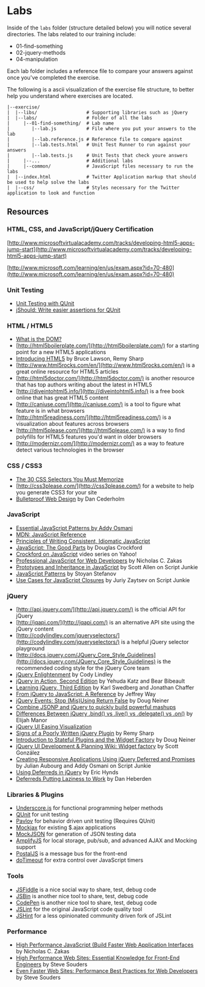 # Labs

Inside of the `labs` folder (structure detailed below) you will notice several directories. The labs related to our training include:

- 01-find-something
- 02-jquery-methods
- 04-manipulation

Each lab folder includes a reference file to compare your answers against once you've completed the exercise.

The following is a ascii visualization of the exercise file structure, to better help you understand where exercises are located.

```text
|--exercise/
|  |--libs/                  # Supporting libraries such as jQuery
|  |--labs/                  # Folder of all the labs
|     |--01-find-something/  # Lab name
|        |--lab.js           # File where you put your answers to the lab
|        |--lab.reference.js # Reference file to compare against
|        |--lab.tests.html   # Unit Test Runner to run against your answers
|        |--lab.tests.js     # Unit Tests that check youre answers
|     |--...                 # Additional labs
|     |--common/             # JavaScript files necessary to run the labs
|  |--index.html             # Twitter Application markup that should be used to help solve the labs
|  |--css/                   # Styles necessary for the Twitter application to look and function
```

## Resources

### HTML, CSS, and JavaScript/jQuery Certification

[http://www.microsoftvirtualacademy.com/tracks/developing-html5-apps-jump-start](http://www.microsoftvirtualacademy.com/tracks/developing-html5-apps-jump-start)

[http://www.microsoft.com/learning/en/us/exam.aspx?id=70-480](http://www.microsoft.com/learning/en/us/exam.aspx?id=70-480)

### Unit Testing

* [Unit Testing with QUnit](http://qunitjs.com)
* [jShould: Write easier assertions for QUnit](http://eliperelman.com/jShould/)

### HTML / HTML5

* [What is the DOM?](https://developer.mozilla.org/en/Gecko_DOM_Reference/Introduction)
* [http://html5boilerplate.com/](http://html5boilerplate.com/) for a starting point for a new HTML5 applications
* [Introducing HTML5](http://www.amazon.com/gp/product/0321687299?ie=UTF8&tag=rebasbl-20&linkCode=as2&camp=1789&creative=390957&creativeASIN=0321687299) by Bruce Lawson, Remy Sharp
* [http://www.html5rocks.com/en/](http://www.html5rocks.com/en/) is a great online resource for HTML5 articles
* [http://html5doctor.com/](http://html5doctor.com/) is another resource that has top authors writing about the latest in HTML5
* [http://diveintohtml5.info/](http://diveintohtml5.info/) is a free book online that has great HTML5 content
* [http://caniuse.com/](http://caniuse.com/) is a tool to figure what feature is in what browsers
* [http://html5readiness.com/](http://html5readiness.com/) is a visualization about features across browsers
* [http://html5please.com/](http://html5please.com/) is a way to find polyfills for HTML5 features you'd want in older browsers 
* [http://modernizr.com/](http://modernizr.com/) as a way to feature detect various technologies in the browser

### CSS / CSS3

* [The 30 CSS Selectors You Must Memorize](http://net.tutsplus.com/tutorials/html-css-techniques/the-30-css-selectors-you-must-memorize/)
* [http://css3please.com/](http://css3please.com/) for a website to help you generate CSS3 for your site
* [Bulletproof Web Design](http://www.amazon.com/gp/product/0321509021?ie=UTF8&tag=rebasbl-20&linkCode=as2&camp=1789&creative=390957&creativeASIN=0321509021) by Dan Cederholm

### JavaScript

* [Essential JavaScript Patterns by Addy Osmani](http://addyosmani.com/resources/essentialjsdesignpatterns/book/)
* [MDN: JavaScript Reference](https://developer.mozilla.org/en/JavaScript/Reference)
* [Principles of Writing Consistent, Idiomatic JavaScript](https://github.com/rwldrn/idiomatic.js/)
* [JavaScript: The Good Parts]() by Douglas Crockford
* [Crockford on JavaScript](http://yuiblog.com/crockford/) video series on Yahoo!
* [Professional JavaScript for Web Developers](http://www.amazon.com/gp/product/0596529309?ie=UTF8&tag=rebasbl-20&linkCode=as2&camp=1789&creative=390957&creativeASIN=0596529309) by Nicholas C. Zakas
* [Prototypes and Inheritance in JavaScript](http://msdn.microsoft.com/en-us/scriptjunkie/ff852808.aspx) by Scott Allen on Script Junkie
* [JavaScript Patterns]() by Stoyan Stefanov
* [Use Cases for JavaScript Closures](http://msdn.microsoft.com/en-us/scriptjunkie/ff696765.aspx) by Juriy Zaytsev on Script Junkie

### jQuery

* [http://api.jquery.com/](http://api.jquery.com/) is the official API for jQuery
* [http://jqapi.com/](http://jqapi.com/) is an alternative API site using the jQuery content
* [http://codylindley.com/jqueryselectors/](http://codylindley.com/jqueryselectors/) is a helpful jQuery selector playground
* [http://docs.jquery.com/JQuery_Core_Style_Guidelines](http://docs.jquery.com/JQuery_Core_Style_Guidelines) is the recommended coding style for the jQuery Core team
* [jQuery Enlightenment](http://jqueryenlightenment.com/) by Cody Lindley
* [jQuery in Action, Second Edition](http://www.amazon.com/jQuery-Action-Second-Edition-Bibeault/dp/1935182323) by Yehuda Katz and Bear Bibeault
* [Learning jQuery, Third Edition](http://www.amazon.com/Learning-jQuery-Edition-Jonathan-Chaffer/dp/1849516545) by Karl Swedberg and Jonathan Chaffer
* [From jQuery to JavaScript: A Reference](http://net.tutsplus.com/tutorials/javascript-ajax/from-jquery-to-javascript-a-reference/) by Jeffrey Way
* [jQuery Events: Stop (Mis)Using Return False](http://fuelyourcoding.com/jquery-events-stop-misusing-return-false/) by Doug Neiner
* [Combine JSONP and jQuery to quickly build powerful mashups](http://www.ibm.com/developerworks/library/wa-aj-jsonp1/)
* [Differences Between jQuery .bind() vs .live() vs .delegate() vs .on()](http://www.elijahmanor.com/2012/02/differences-between-jquery-bind-vs-live.html) by Elijah Manor
* [jQuery UI Easing Visualization](http://jqueryui.com/demos/effect/easing.html)
* [Signs of a Poorly Written jQuery Plugin](http://remysharp.com/2010/06/03/signs-of-a-poorly-written-jquery-plugin/) by Remy Sharp
* [Introduction to Stateful Plugins and the Widget Factory](http://msdn.microsoft.com/en-us/magazine//ff706600.aspx) by Doug Neiner
* [jQuery UI Development & Planning Wiki: Widget factory](http://wiki.jqueryui.com/w/page/12138135/Widget%20factory) by Scott González
* [Creating Responsive Applications Using jQuery Deferred and Promises](http://msdn.microsoft.com/en-us/scriptjunkie/gg723713) by Julian Aubourg and Addy Osmani on Script Junkie
* [Using Deferreds in jQuery](http://www.erichynds.com/jquery/using-deferreds-in-jquery/) by Eric Hynds
* [Deferreds Putting Laziness to Work](http://danheberden.com/presentations/deferreds-putting-laziness-to-work/#1) by Dan Heberden

### Libraries & Plugins

* [Underscore.js](http://documentcloud.github.com/underscore/) for functional programming helper methods
* [QUnit](http://docs.jquery.com/QUnit) for unit testing
* [Pavlov](https://github.com/mmonteleone/pavlov) for behavior driven unit testing (Requires QUnit)
* [Mockjax](http://code.appendto.com/mockjax) for existing $.ajax applications
* [MockJSON](http://experiments.mennovanslooten.nl/2010/mockjson/) for generation of JSON testing data
* [AmplifyJS](http://amplifyjs.com/) for local storage, pub/sub, and advanced AJAX and Mocking support
* [PostalJS](https://github.com/ifandelse/postal.js) is a message bus for the front-end
* [doTimeout](http://benalman.com/projects/jquery-dotimeout-plugin/) for extra control over JavaScript timers

### Tools

* [JSFiddle](http://jsfiddle.net) is a nice social way to share, test, debug code
* [JSBin](http://jsbin.com) is another nice tool to share, test, debug code
* [CodePen](http://codepen.io) is another nice tool to share, test, debug code
* [JSLint](http://JSLint.com) for the original JavaScript code quality tool
* [JSHint](http://JSHint.com) for a less opinionated community driven fork of JSLint

### Performance

* [High Performance JavaScript (Build Faster Web Application Interfaces](http://www.amazon.com/gp/product/059680279X?ie=UTF8&tag=rebasbl-20&linkCode=as2&camp=1789&creative=390957&creativeASIN=059680279X) by Nicholas C. Zakas
* [High Performance Web Sites: Essential Knowledge for Front-End Engineers](http://www.amazon.com/gp/product/0596529309?ie=UTF8&tag=rebasbl-20&linkCode=as2&camp=1789&creative=390957&creativeASIN=0596529309) by Steve Souders
* [Even Faster Web Sites: Performance Best Practices for Web Developers](http://www.amazon.com/gp/product/0596522304?ie=UTF8&tag=rebasbl-20&linkCode=as2&camp=1789&creative=390957&creativeASIN=0596522304) by Steve Souders